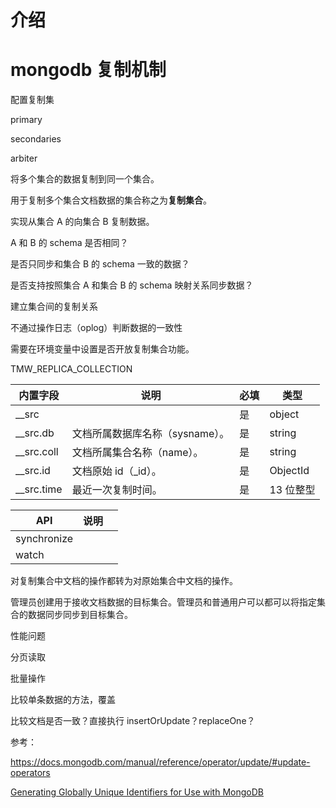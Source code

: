 # 介绍

# mongodb 复制机制

配置复制集

primary

secondaries

arbiter

将多个集合的数据复制到同一个集合。

用于复制多个集合文档数据的集合称之为**复制集合**。

实现从集合 A 的向集合 B 复制数据。

A 和 B 的 schema 是否相同？

是否只同步和集合 B 的 schema 一致的数据？

是否支持按照集合 A 和集合 B 的 schema 映射关系同步数据？

建立集合间的复制关系

不通过操作日志（oplog）判断数据的一致性

需要在环境变量中设置是否开放复制集合功能。

TMW_REPLICA_COLLECTION

| 内置字段     | 说明                            | 必填 | 类型      |
| ------------ | ------------------------------- | ---- | --------- |
| \_\_src      |                                 | 是   | object    |
| \_\_src.db   | 文档所属数据库名称（sysname）。 | 是   | string    |
| \_\_src.coll | 文档所属集合名称（name）。      | 是   | string    |
| \_\_src.id   | 文档原始 id（\_id）。           | 是   | ObjectId  |
| \_\_src.time | 最近一次复制时间。              | 是   | 13 位整型 |

| API         | 说明 |     |
| ----------- | ---- | --- |
| synchronize |      |     |
| watch       |      |     |

对复制集合中文档的操作都转为对原始集合中文档的操作。

管理员创建用于接收文档数据的目标集合。管理员和普通用户可以都可以将指定集合的数据同步同步到目标集合。

性能问题

分页读取

批量操作

比较单条数据的方法，覆盖

比较文档是否一致？直接执行 insertOrUpdate？replaceOne？

参考：

https://docs.mongodb.com/manual/reference/operator/update/#update-operators

[Generating Globally Unique Identifiers for Use with MongoDB](https://www.mongodb.com/blog/post/generating-globally-unique-identifiers-for-use-with-mongodb)
